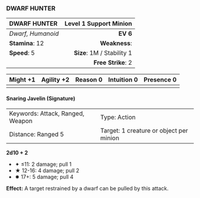### DWARF HUNTER

| DWARF HUNTER      | **Level 1 Support Minion** |
| :---------------- | -------------------------: |
| *Dwarf, Humanoid* |                   **EV 6** |
| **Stamina**: 12   |              **Weakness**: |
| **Speed**: 5      | **Size**: 1M / Stability 1 |
|                   |         **Free Strike**: 2 |

| **Might** +1 | **Agility** +2 | **Reason** 0 | **Intuition** 0 | **Presence** 0 |
| ------------ | -------------- | ------------ | --------------- | -------------- |
|              |                |              |                 |                |

#### Snaring Javelin (Signature)

|                                  |                                         |
| :------------------------------- | :-------------------------------------- |
| Keywords: Attack, Ranged, Weapon | Type: Action                            |
| Distance: Ranged 5               | Target: 1 creature or object per minion |

**2d10 + 2**

- ✦ ≤11: 2 damage; pull 1
- ★ 12-16: 4 damage; pull 2
- ✸ 17+: 5 damage; pull 4

**Effect:** A target restrained by a dwarf can be pulled by this attack.
